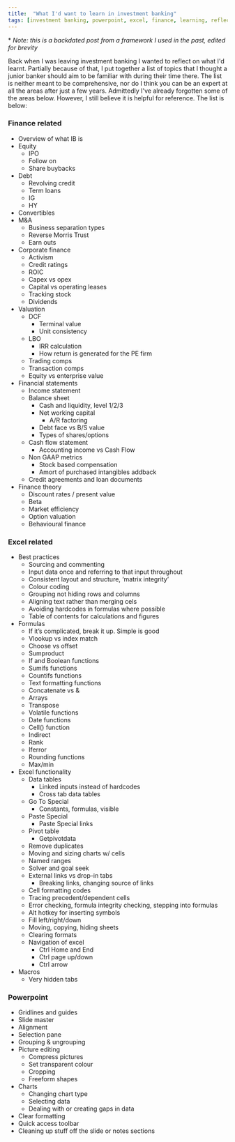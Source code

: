 ```yaml
---
title:  "What I'd want to learn in investment banking"
tags: [investment banking, powerpoint, excel, finance, learning, reflection]
---
```


\* *Note: this is a backdated post from a framework I used in the past, edited for brevity*

Back when I was leaving investment banking I wanted to reflect on what I'd learnt. Partially because of that, I put together a list of topics that I thought a junior banker should aim to be familiar with during their time there. The list is neither meant to be comprehensive, nor do I think you can be an expert at all the areas after just a few years. Admittedly I've already forgotten some of the areas below. However, I still believe it is helpful for reference. The list is below:

### Finance related 
  * Overview of what IB is
  * Equity
    * IPO
    * Follow on
    * Share buybacks
  * Debt
    * Revolving credit
    * Term loans
    * IG
    * HY
  * Convertibles
  * M&A
    * Business separation types
    * Reverse Morris Trust
    * Earn outs
  * Corporate finance
    * Activism
    * Credit ratings
    * ROIC
    * Capex vs opex
    * Capital vs operating leases
    * Tracking stock
    * Dividends
  * Valuation
    * DCF
      * Terminal value
      * Unit consistency
    * LBO
      * IRR calculation
      * How return is generated for the PE firm
    * Trading comps
    * Transaction comps
    * Equity vs enterprise value
  * Financial statements
    * Income statement
    * Balance sheet
      * Cash and liquidity, level 1/2/3
      * Net working capital
        * A/R factoring
      * Debt face vs B/S value
      * Types of shares/options
    * Cash flow statement
      * Accounting income vs Cash Flow
    * Non GAAP metrics
      * Stock based compensation
      * Amort of purchased intangibles addback
    * Credit agreements and loan documents
  * Finance theory
    * Discount rates / present value
    * Beta
    * Market efficiency
    * Option valuation
    * Behavioural finance

### Excel related
  * Best practices
    * Sourcing and commenting
    * Input data once and referring to that input throughout
    * Consistent layout and structure, ‘matrix integrity’
    * Colour coding
    * Grouping not hiding rows and columns
    * Aligning text rather than merging cels
    * Avoiding hardcodes in formulas where possible
    * Table of contents for calculations and figures
  * Formulas
    * If it’s complicated, break it up. Simple is good
    * Vlookup vs index match
    * Choose vs offset
    * Sumproduct
    * If and Boolean functions
    * Sumifs functions
    * Countifs functions
    * Text formatting functions
    * Concatenate vs &
    * Arrays
    * Transpose
    * Volatile functions
    * Date functions
    * Cell() function
    * Indirect
    * Rank
    * Iferror
    * Rounding functions
    * Max/min
  * Excel functionality
    * Data tables
      * Linked inputs instead of hardcodes
      * Cross tab data tables
    * Go To Special
      * Constants, formulas, visible
    * Paste Special
      * Paste Special links
    * Pivot table
      * Getpivotdata
    * Remove duplicates
    * Moving and sizing charts w/ cells
    * Named ranges
    * Solver and goal seek
    * External links vs drop-in tabs
      * Breaking links, changing source of links
    * Cell formatting codes 
    * Tracing precedent/dependent cells
    * Error checking, formula integrity checking, stepping into formulas
    * Alt hotkey for inserting symbols
    * Fill left/right/down
    * Moving, copying, hiding sheets
    * Clearing formats
    * Navigation of excel
      * Ctrl Home and End
      * Ctrl page up/down
      * Ctrl arrow
  * Macros
    * Very hidden tabs

### Powerpoint
  * Gridlines and guides
  * Slide master
  * Alignment
  * Selection pane
  * Grouping & ungrouping
  * Picture editing
    * Compress pictures
    * Set transparent colour
    * Cropping
    * Freeform shapes
  * Charts
    * Changing chart type
    * Selecting data
    * Dealing with or creating gaps in data
  * Clear formatting
  * Quick access toolbar
  * Cleaning up stuff off the slide or notes sections

